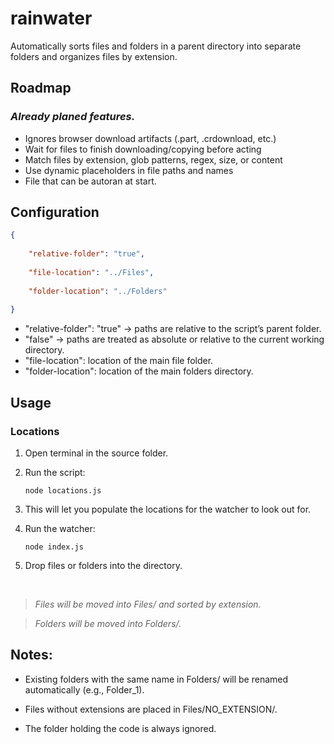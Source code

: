 # rainwater
Automatically sorts files and folders in a parent directory into separate folders and organizes files by extension.

## Roadmap
### *Already planed features.*
-   Ignores browser download artifacts (.part, .crdownload, etc.)
-   Wait for files to finish downloading/copying before acting
-   Match files by extension, glob patterns, regex, size, or content
-   Use dynamic placeholders in file paths and names
-   File that can be autoran at start.


## Configuration
```json
{
    
    "relative-folder": "true",
    
    "file-location": "../Files",
    
    "folder-location": "../Folders"
    
}
```
-   "relative-folder": "true" → paths are relative to the script’s parent folder.
-   "false" → paths are treated as absolute or relative to the current working directory.
-   "file-location": location of the main file folder.
-   "folder-location": location of the main folders directory.

## Usage

### Locations

1. Open terminal in the source folder.

2. Run the script:
   
	```shell
	node locations.js
 	```

3. This will let you populate the locations for the watcher to look out for.

4. Run the watcher:

	```shell
	node index.js
 	```


5. Drop files or folders into the directory.


<br/>

> *Files will be moved into Files/ and sorted by extension.*

> *Folders will be moved into Folders/.*


## Notes:


- Existing folders with the same name in Folders/ will be renamed automatically (e.g., Folder_1).

- Files without extensions are placed in Files/NO_EXTENSION/.

- The folder holding the code is always ignored.
